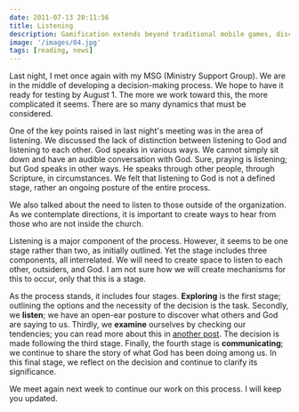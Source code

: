 ```yaml
---
date: 2011-07-13 20:11:56
title: Listening
description: Gamification extends beyond traditional mobile games, discovering innovative strategies to incorporate game-like elements into non-gaming apps for enhanced
image: '/images/04.jpg'
tags: [reading, news]
---
```


Last night, I met once again with my MSG (Ministry Support Group). We are in the middle of developing a decision-making process. We hope to have it ready for testing by August 1. The more we work toward this, the more complicated it seems. There are so many dynamics that must be considered. 

One of the key points raised in last night's meeting was in the area of listening. We discussed the lack of distinction between listening to God and listening to each other. God speaks in various ways. We cannot simply sit down and have an audible conversation with God. Sure, praying is listening; but God speaks in other ways. He speaks through other people, through Scripture, in circumstances. We felt that listening to God is not a defined stage, rather an ongoing posture of the entire process. 

We also talked about the need to listen to those outside of the organization. As we contemplate directions, it is important to create ways to hear from those who are not inside the church. 

Listening is a major component of the process. However, it seems to be one stage rather than two, as initially outlined. Yet the stage includes three components, all interrelated. We will need to create space to listen to each other, outsiders, and God. I am not sure how we will create mechanisms for this to occur, only that this is a stage. 

As the process stands, it includes four stages. **Exploring** is the first stage; outlining the options and the necessity of the decision is the task. Secondly, we **listen**; we have an open-ear posture to discover what others and God are saying to us. Thirdly, we **examine** ourselves by checking our tendencies; you can read more about this in [another post](http://www.discerningchurch.org/drafting-a-process/ "Drafting a Process | Discerning Church"). The decision is made following the third stage. Finally, the fourth stage is **communicating**; we continue to share the story of what God has been doing among us. In this final stage, we reflect on the decision and continue to clarify its significance.

We meet again next week to continue our work on this process. I will keep you updated.
